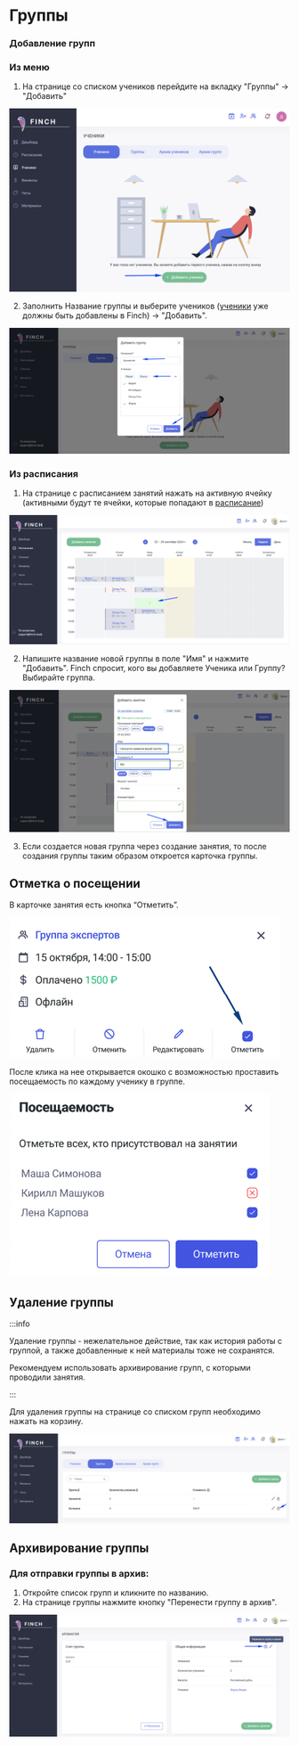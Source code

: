 # Группы

### Добавление групп&#x20;

### Из меню

1. На странице со списком учеников перейдите на вкладку "Группы" -> "Добавить"

![](<../.gitbook/assets/image (44).png>)

2. Заполнить Название группы и выберите учеников ([ученики](ucheniki.md#dobavlenie-uchenikov) уже должны быть добавлены в Finch) ->  "Добавить".

![](<../.gitbook/assets/image (90).png>)

### Из расписания

1. На странице с расписанием занятий нажать на активную ячейку (активными будут те ячейки, которые попадают в [расписание](../zanyatiya-i-videozvonki/raspisanie.md))

![](<../.gitbook/assets/image (91).png>)

2. Напишите название новой группы  в поле "Имя" и нажмите "Добавить". Finch спросит, кого вы добавляете Ученика или Группу? Выбирайте группа.

![](<../.gitbook/assets/image (92).png>)

3. Если создается новая группа через создание занятия, то после создания группы таким образом откроется карточка группы.

## Отметка о посещении

В карточке занятия есть кнопка “Отметить”.&#x20;

![](<../.gitbook/assets/image (21).png>)

После клика на нее открывается окошко с возможностью проставить посещаемость по каждому ученику в группе.&#x20;

![](<../.gitbook/assets/image (113).png>)

## Удаление группы

:::info

Удаление группы - нежелательное действие, так как история работы  с группой, а также добавленные к ней материалы тоже не сохранятся. &#x20;

Рекомендуем использовать архивирование групп, с которыми проводили занятия.

:::

Для удаления группы на странице со списком групп необходимо нажать на корзину.

![](<../.gitbook/assets/image (95).png>)

## Архивирование группы&#x20;

### Для отправки группы в архив:

1. Откройте список групп и кликните по названию.
2. На странице группы нажмите кнопку "Перенести группу в архив".

![](<../.gitbook/assets/image (94).png>)
